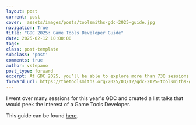 ```yaml
---
layout: post
current: post
cover:  assets/images/posts/toolsmiths-gdc-2025-guide.jpg
navigation: True
title: "GDC 2025: Game Tools Developer Guide"
date: 2025-02-12 10:00:00
tags: 
class: post-template
subclass: 'post'
comments: true
author: vstepano
post_type: forward
excerpt: At GDC 2025, you’ll be able to explore more than 730 sessions, tutorials, and events. Since 340 of them mention “tool” or related terms, narrowing down the right ones can feel daunting.
forward_url: https://thetoolsmiths.org/2025/03/12/gdc-2025-toolsmiths-guide/
---
```


I went over many sessions for this year's GDC and created a list talks that would peek the interest of a Game Tools Developer.

This guide can be found [here](https://thetoolsmiths.org/2025/03/12/gdc-2025-toolsmiths-guide/).